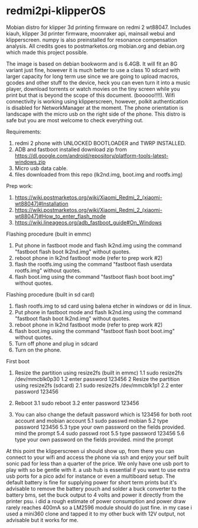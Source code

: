 # redmi2pi-klipperOS
Mobian distro for klipper 3d printing firmware on redmi 2 wt88047.
Includes kiauh, klipper 3d printer firmware, moonraker api, mainsail webui and klipperscreen.
numpy is also preinstalled for resonance compensation analysis.
All credits goes to postmarketos.org mobian.org and debian.org which made this project possible.

The image is based on debian bookworm and is 6.4GB. It will fit an 8G variant just fine, however it is much better to use a class 10 sdcard with larger capacity for long term use since we are going to upload macros, gcodes and other stuff to the device, heck you can even turn it into a music player, download torrents or watch movies on the tiny screen while you print but that is beyond the scope of this document. (booooo!!!!). Wifi connectivity is working using klipperscreen, however, polkit authentication is disabled for NetworkManager at the moment. The phone orientation is landscape with the micro usb on the right side of the phone. This distro is safe but you are most welcome to check everything out.

Requirements:
1. redmi 2 phone with UNLOCKED BOOTLOADER and TWRP INSTALLED.
2. ADB and fastboot installed download zip from https://dl.google.com/android/repository/platform-tools-latest-windows.zip
3. Micro usb data cable.
4. files downloaded from this repo (lk2nd.img, boot.img and rootfs.img)

Prep work:
1. https://wiki.postmarketos.org/wiki/Xiaomi_Redmi_2_(xiaomi-wt88047)#Installation
2. https://wiki.postmarketos.org/wiki/Xiaomi_Redmi_2_(xiaomi-wt88047)#How_to_enter_flash_mode
3. https://wiki.lineageos.org/adb_fastboot_guide#On_Windows

Flashing procedure (built in emmc)
1. Put phone in fastboot mode and flash lk2nd.img using the command "fastboot flash boot lk2nd.img" without quotes.
2. reboot phone in lk2nd fastboot mode (refer to prep work #2)
3. flash the rootfs.img using the command "fastboot flash userdata rootfs.img" without quotes.
4. flash boot.img using the command "fastboot flash boot boot.img" without quotes.

Flashing procedure (built in sd card)
1. flash rootfs.img to sd card using balena etcher in windows or dd in linux.
2. Put phone in fastboot mode and flash lk2nd.img using the command "fastboot flash boot lk2nd.img" without quotes.
3. reboot phone in lk2nd fastboot mode (refer to prep work #2)
4. flash boot.img using the command "fastboot flash boot boot.img" without quotes.
5. Turn off phone and plug in sdcard
6. Turn on the phone.

First boot
1. Resize the partition using resize2fs (built in emmc)
   1.1 sudo resize2fs /dev/mmcblk0p30
   1.2 enter password 123456
2 Resize the partition using resize2fs (sdcard)
   2.1 sudo resize2fs /dev/mmcblk1p1
   2.2 enter password 123456
3. Reboot
   3.1 sudo reboot
   3.2 enter password 123456
   
5. You can also change the default password which is 123456 for both root account and mobian account
   5.1 sudo passwd mobian
   5.2 type password 123456
   5.3 type your own password on the fields provided. mind the prompt
   5.4 sudo passwd root
   5.5 type password 123456
   5.6 type your own password on the fields provided. mind the prompt
   
At this point the klipperscreen ui should show up, from there you can connect to your wifi and access the phone via ssh and enjoy your self built sonic pad for less than a quarter of the price. We only have one usb port to play with so be gentle with it. a usb hub is essential if you want to use extra usb ports for a pico adxl for instance or even a multiboard setup. The default battery is fine for supplying power for short term prints but it's advisable to remove the battery pouch and solder a buck converter to the battery bms, set the buck output to 4 volts and power it directly from the printer psu. i did a rough estimate of power consumption and power draw rarely reaches 400mA so a LM2596 module should do just fine. in my case i used a mini360 clone and tapped it to my other buck with 12V output, not advisable but it works for me.
